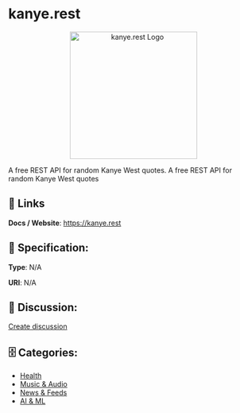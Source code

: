 # kanye.rest
<p align="center">
    <img width="256" src="https://raw.githubusercontent.com/apis-list/apis-list/main/apis/kanye-rest/logo_256x256.png" alt="kanye.rest Logo"/>
</p>

A free REST API for random Kanye West quotes. A free REST API for random Kanye West quotes

##  🔗 Links
**Docs / Website**: https://kanye.rest

## 🧬 Specification:
**Type**: N/A

**URI**: N/A

## 💬 Discussion:
[Create discussion](https://github.com/apis-list/apis-list/discussions/new)

## 🗄️ Categories:
- [Health](https://github.com/apis-list/apis-list#health)
- [Music & Audio](https://github.com/apis-list/apis-list#music--audio)
- [News & Feeds](https://github.com/apis-list/apis-list#news--feeds)
- [AI & ML](https://github.com/apis-list/apis-list#ai--ml)




